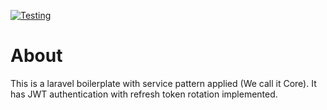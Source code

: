 [![Testing](https://github.com/FaisalBudiono/laravel-boilerplate/actions/workflows/code-test.yml/badge.svg?branch=master&event=push)](https://github.com/FaisalBudiono/laravel-boilerplate/actions/workflows/code-test.yml)

# About
This is a laravel boilerplate with service pattern applied (We call it Core). It has JWT authentication with refresh token rotation implemented.
